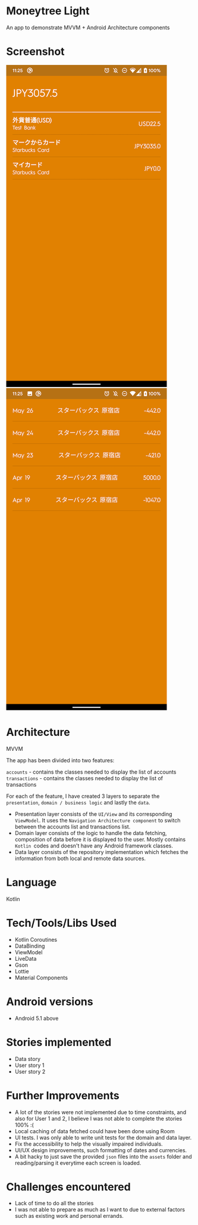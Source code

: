 # Moneytree Light
An app to demonstrate MVVM + Android Architecture components

# Screenshot
![Alt text](/screenshots/account_list.png?raw=true "Screenshot")
![Alt text](/screenshots/transaction_list.png?raw=true "Screenshot")

# Architecture 
MVVM 

The app has been divided into two features:

`accounts` - contains the classes needed to display the list of accounts
`transactions` - contains the classes needed to display the list of transactions

For each of the feature, I have created 3 layers to separate the `presentation`, `domain / business logic` and lastly the `data`.

- Presentation layer consists of the `UI/View` and its corresponding `ViewModel`. It uses the `Navigation Architecture component` to switch between the accounts list and transactions list.
- Domain layer consists of the logic to handle the data fetching, composition of data before it is displayed to the user. Mostly contains `Kotlin `codes and doesn't have any Android framework classes.
- Data layer consists of the repository implementation which fetches the information from both local and remote data sources.

# Language
Kotlin

# Tech/Tools/Libs Used
- Kotlin Coroutines
- DataBinding
- ViewModel
- LiveData
- Gson
- Lottie
- Material Components 
 
# Android versions
- Android 5.1 above

# Stories implemented
- Data story
- User story 1
- User story 2

# Further Improvements
- A lot of the stories were not implemented due to time constraints, and also for User 1 and 2, I believe I was not able to complete the stories 100% :(
- Local caching of data fetched could have been done using Room
- UI tests. I was only able to write unit tests for the domain and data layer.
- Fix the accessibility to help the visually impaired individuals.
- UI/UX design improvements, such formatting of dates and currencies.
- A bit hacky to just save the provided `json` files into the `assets` folder and reading/parsing it everytime each screen is loaded.

# Challenges encountered
- Lack of time to do all the stories
- I was not able to prepare as much as I want to due to external factors such as existing work and personal errands.

